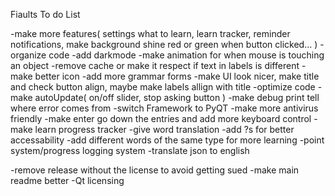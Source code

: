 Fiaults To do List

-make more features( settings what to learn, learn tracker, reminder notifications, make background shine red or green when button clicked... )
-organize code
-add darkmode
-make animation for when mouse is touching an object
-remove cache or make it respect if text in labels is different
-make better icon
-add more grammar forms
-make UI look nicer, make title and check button align, maybe make labels allign with title
-optimize code
-make autoUpdate( on/off slider, stop asking button )
-make debug print tell where error comes from
-switch Framework to PyQT
-make more antivirus friendly
-make enter go down the entries and add more keyboard control
-make learn progress tracker
-give word translation
-add ?s for better accessability
-add different words of the same type for more learning
-point system/progress logging system
-translate json to english

-remove release without the license to avoid getting sued
-make main readme better
-Qt licensing
